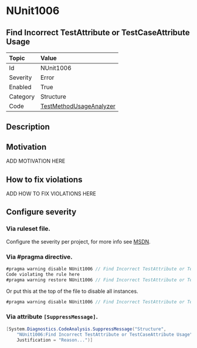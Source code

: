 # NUnit1006
## Find Incorrect TestAttribute or TestCaseAttribute Usage

| Topic    | Value
| :--      | :--
| Id       | NUnit1006
| Severity | Error
| Enabled  | True
| Category | Structure
| Code     | [TestMethodUsageAnalyzer](https://github.com/nunit/nunit.analyzers/blob/master/src/nunit.analyzers/TestMethodUsage/TestMethodUsageAnalyzer.cs)


## Description



## Motivation

ADD MOTIVATION HERE

## How to fix violations

ADD HOW TO FIX VIOLATIONS HERE

<!-- start generated config severity -->
## Configure severity

### Via ruleset file.

Configure the severity per project, for more info see [MSDN](https://msdn.microsoft.com/en-us/library/dd264949.aspx).

### Via #pragma directive.
```C#
#pragma warning disable NUnit1006 // Find Incorrect TestAttribute or TestCaseAttribute Usage
Code violating the rule here
#pragma warning restore NUnit1006 // Find Incorrect TestAttribute or TestCaseAttribute Usage
```

Or put this at the top of the file to disable all instances.
```C#
#pragma warning disable NUnit1006 // Find Incorrect TestAttribute or TestCaseAttribute Usage
```

### Via attribute `[SuppressMessage]`.

```C#
[System.Diagnostics.CodeAnalysis.SuppressMessage("Structure", 
    "NUnit1006:Find Incorrect TestAttribute or TestCaseAttribute Usage", 
    Justification = "Reason...")]
```
<!-- end generated config severity -->
